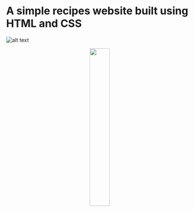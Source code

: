 # A simple recipes website built using HTML and CSS


![alt text](https://yash-s0.github.io/recipes/images/main.jpg?raw=true)

<p align="center" width="100%">
    <img width="33%" src="https://yash-s0.github.io/recipes/images/main.jpg">
</p>
